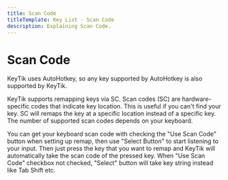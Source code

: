 ```yaml
---
title: Scan Code
titleTemplate: Key List - Scan Code
description: Explaining Scan Code.
---
```


# Scan Code

KeyTik uses AutoHotkey, so any key supported by AutoHotkey is also supported by KeyTik.

KeyTik supports remapping keys via SC. Scan codes (SC) are hardware-specific codes that indicate key location. This is useful if you can't find your key. SC will remaps the key at a specific location instead of a specific key. The number of supported scan codes depends on your keyboard.

You can get your keyboard scan code with checking the "Use Scan Code" button when setting up remap, then use "Select Button" to start listening to your input. Then just press the key that you want to remap and KeyTik will automatically take the scan code of the pressed key. When "Use Scan Code" checkbox not checked, "Select" button will take key string instead like Tab Shift etc.
